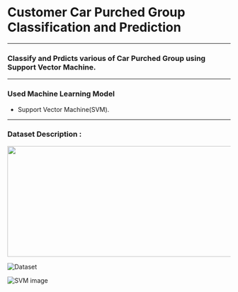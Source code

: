 # Customer Car Purched Group Classification and Prediction

<hr>

### Classify and Prdicts various of Car Purched Group using Support Vector Machine.

<hr>

### Used Machine Learning Model

- Support Vector Machine(SVM).

<hr>

### Dataset Description :

<img src="https://drive.google.com/uc?export=view&id=18Jyo_n_Hpn7WqF1yG8a717mEZkOAoeTR" width="730" height="250"/>

![Dataset](https://drive.google.com/uc?export=view&id=18Jyo_n_Hpn7WqF1yG8a717mEZkOAoeTR)






![SVM image](https://user-images.githubusercontent.com/33654834/97035799-b157f800-1588-11eb-96e1-cc56292562e8.png)
